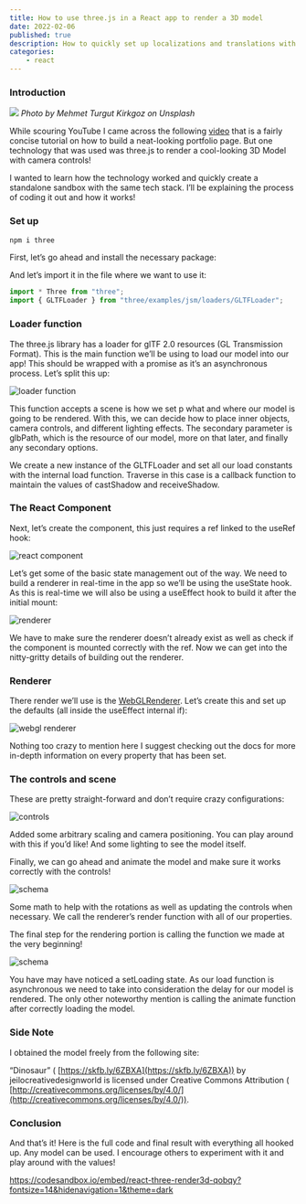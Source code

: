 ```yaml
---
title: How to use three.js in a React app to render a 3D model
date: 2022-02-06
published: true
description: How to quickly set up localizations and translations with react-i18next and i18next framework in a React web application using hooks.
categories:
    - react
---
```


### Introduction

![](https://cdn.hashnode.com/res/hashnode/image/upload/v1644176957809/ZG0SuMgr5.jpeg)
_Photo by Mehmet Turgut Kirkgoz on Unsplash_

While scouring YouTube I came across the following [video](https://www.youtube.com/watch?v=bSMZgXzC9AA) that is a fairly concise tutorial on how to build a neat-looking portfolio page. But one technology that was used was three.js to render a cool-looking 3D Model with camera controls!

I wanted to learn how the technology worked and quickly create a standalone sandbox with the same tech stack. I’ll be explaining the process of coding it out and how it works!

### Set up

```bash
npm i three
```

First, let’s go ahead and install the necessary package:

And let’s import it in the file where we want to use it:

```js
import * Three from "three";
import { GLTFLoader } from "three/examples/jsm/loaders/GLTFLoader";
```

### Loader function

The three.js library has a loader for glTF 2.0 resources (GL Transmission Format). This is the main function we’ll be using to load our model into our app! This should be wrapped with a promise as it’s an asynchronous process. Let’s split this up:

![loader function](https://cdn.hashnode.com/res/hashnode/image/upload/v1644176959380/tNxVpeCE0.png)

This function accepts a scene is how we set p what and where our model is going to be rendered. With this, we can decide how to place inner objects, camera controls, and different lighting effects. The secondary parameter is glbPath, which is the resource of our model, more on that later, and finally any secondary options.

We create a new instance of the GLTFLoader and set all our load constants with the internal load function. Traverse in this case is a callback function to maintain the values of castShadow and receiveShadow.

### The React Component

Next, let’s create the component, this just requires a ref linked to the useRef hook:

![react component](https://cdn.hashnode.com/res/hashnode/image/upload/v1644176960810/plaeIF6sR.png)

Let’s get some of the basic state management out of the way. We need to build a renderer in real-time in the app so we’ll be using the useState hook. As this is real-time we will also be using a useEffect hook to build it after the initial mount:

![renderer](https://cdn.hashnode.com/res/hashnode/image/upload/v1644176962515/-sdgFOddy.png)

We have to make sure the renderer doesn’t already exist as well as check if the component is mounted correctly with the ref. Now we can get into the nitty-gritty details of building out the renderer.

### Renderer

There render we’ll use is the [WebGLRenderer](https://threejs.org/docs/#api/en/renderers/WebGLRenderer). Let’s create this and set up the defaults (all inside the useEffect internal if):

![webgl renderer](https://cdn.hashnode.com/res/hashnode/image/upload/v1644176963949/Gj4VC08_D.png)

Nothing too crazy to mention here I suggest checking out the docs for more in-depth information on every property that has been set.

### The controls and scene

These are pretty straight-forward and don’t require crazy configurations:

![controls](https://cdn.hashnode.com/res/hashnode/image/upload/v1644176965911/AjIO8_XuF.png)

Added some arbitrary scaling and camera positioning. You can play around with this if you’d like! And some lighting to see the model itself.

Finally, we can go ahead and animate the model and make sure it works correctly with the controls!

![schema](https://cdn.hashnode.com/res/hashnode/image/upload/v1644176967843/Bfw3YCoKO.png)

Some math to help with the rotations as well as updating the controls when necessary. We call the renderer’s render function with all of our properties.

The final step for the rendering portion is calling the function we made at the very beginning!

![schema](https://cdn.hashnode.com/res/hashnode/image/upload/v1644176969738/bLSTOJO0u.png)

You have may have noticed a setLoading state. As our load function is asynchronous we need to take into consideration the delay for our model is rendered. The only other noteworthy mention is calling the animate function after correctly loading the model.

### Side Note

I obtained the model freely from the following site:

“Dinosaur” ( [https://skfb.ly/6ZBXA](https://skfb.ly/6ZBXA)) by jeilocreativedesignworld is licensed under Creative Commons Attribution ( [http://creativecommons.org/licenses/by/4.0/](http://creativecommons.org/licenses/by/4.0/)).

### Conclusion

And that’s it! Here is the full code and final result with everything all hooked up. Any model can be used. I encourage others to experiment with it and play around with the values!

https://codesandbox.io/embed/react-three-render3d-qobqy?fontsize=14&hidenavigation=1&theme=dark
